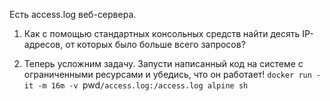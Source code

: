 Есть access.log веб-сервера. 
1. Как с помощью стандартных консольных средств найти десять IP-адресов, от которых было больше всего запросов?

2. Теперь усложним задачу. Запусти написанный код на системе с ограниченными ресурсами и убедись, что он работает!
`docker run -it -m 16m -v `pwd`/access.log:/access.log alpine sh`
